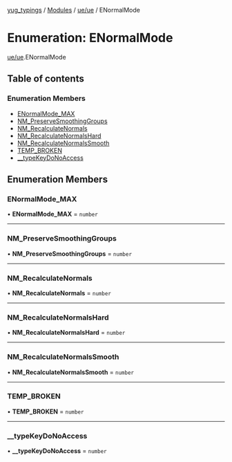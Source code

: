[yug_typings](../README.md) / [Modules](../modules.md) / [ue/ue](../modules/ue_ue.md) / ENormalMode

# Enumeration: ENormalMode

[ue/ue](../modules/ue_ue.md).ENormalMode

## Table of contents

### Enumeration Members

- [ENormalMode\_MAX](ue_ue.ENormalMode.md#enormalmode_max)
- [NM\_PreserveSmoothingGroups](ue_ue.ENormalMode.md#nm_preservesmoothinggroups)
- [NM\_RecalculateNormals](ue_ue.ENormalMode.md#nm_recalculatenormals)
- [NM\_RecalculateNormalsHard](ue_ue.ENormalMode.md#nm_recalculatenormalshard)
- [NM\_RecalculateNormalsSmooth](ue_ue.ENormalMode.md#nm_recalculatenormalssmooth)
- [TEMP\_BROKEN](ue_ue.ENormalMode.md#temp_broken)
- [\_\_typeKeyDoNoAccess](ue_ue.ENormalMode.md#__typekeydonoaccess)

## Enumeration Members

### ENormalMode\_MAX

• **ENormalMode\_MAX** = `number`

___

### NM\_PreserveSmoothingGroups

• **NM\_PreserveSmoothingGroups** = `number`

___

### NM\_RecalculateNormals

• **NM\_RecalculateNormals** = `number`

___

### NM\_RecalculateNormalsHard

• **NM\_RecalculateNormalsHard** = `number`

___

### NM\_RecalculateNormalsSmooth

• **NM\_RecalculateNormalsSmooth** = `number`

___

### TEMP\_BROKEN

• **TEMP\_BROKEN** = `number`

___

### \_\_typeKeyDoNoAccess

• **\_\_typeKeyDoNoAccess** = `number`
